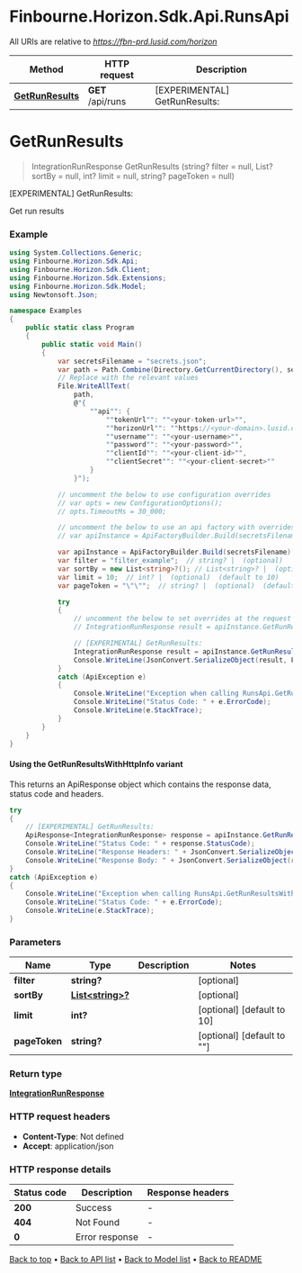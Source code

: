 # Finbourne.Horizon.Sdk.Api.RunsApi

All URIs are relative to *https://fbn-prd.lusid.com/horizon*

| Method | HTTP request | Description |
|--------|--------------|-------------|
| [**GetRunResults**](RunsApi.md#getrunresults) | **GET** /api/runs | [EXPERIMENTAL] GetRunResults:  |

<a id="getrunresults"></a>
# **GetRunResults**
> IntegrationRunResponse GetRunResults (string? filter = null, List<string>? sortBy = null, int? limit = null, string? pageToken = null)

[EXPERIMENTAL] GetRunResults: 

Get run results

### Example
```csharp
using System.Collections.Generic;
using Finbourne.Horizon.Sdk.Api;
using Finbourne.Horizon.Sdk.Client;
using Finbourne.Horizon.Sdk.Extensions;
using Finbourne.Horizon.Sdk.Model;
using Newtonsoft.Json;

namespace Examples
{
    public static class Program
    {
        public static void Main()
        {
            var secretsFilename = "secrets.json";
            var path = Path.Combine(Directory.GetCurrentDirectory(), secretsFilename);
            // Replace with the relevant values
            File.WriteAllText(
                path, 
                @"{
                    ""api"": {
                        ""tokenUrl"": ""<your-token-url>"",
                        ""horizonUrl"": ""https://<your-domain>.lusid.com/horizon"",
                        ""username"": ""<your-username>"",
                        ""password"": ""<your-password>"",
                        ""clientId"": ""<your-client-id>"",
                        ""clientSecret"": ""<your-client-secret>""
                    }
                }");

            // uncomment the below to use configuration overrides
            // var opts = new ConfigurationOptions();
            // opts.TimeoutMs = 30_000;

            // uncomment the below to use an api factory with overrides
            // var apiInstance = ApiFactoryBuilder.Build(secretsFilename, opts: opts).Api<RunsApi>();

            var apiInstance = ApiFactoryBuilder.Build(secretsFilename).Api<RunsApi>();
            var filter = "filter_example";  // string? |  (optional) 
            var sortBy = new List<string>?(); // List<string>? |  (optional) 
            var limit = 10;  // int? |  (optional)  (default to 10)
            var pageToken = "\"\"";  // string? |  (optional)  (default to "")

            try
            {
                // uncomment the below to set overrides at the request level
                // IntegrationRunResponse result = apiInstance.GetRunResults(filter, sortBy, limit, pageToken, opts: opts);

                // [EXPERIMENTAL] GetRunResults: 
                IntegrationRunResponse result = apiInstance.GetRunResults(filter, sortBy, limit, pageToken);
                Console.WriteLine(JsonConvert.SerializeObject(result, Formatting.Indented));
            }
            catch (ApiException e)
            {
                Console.WriteLine("Exception when calling RunsApi.GetRunResults: " + e.Message);
                Console.WriteLine("Status Code: " + e.ErrorCode);
                Console.WriteLine(e.StackTrace);
            }
        }
    }
}
```

#### Using the GetRunResultsWithHttpInfo variant
This returns an ApiResponse object which contains the response data, status code and headers.

```csharp
try
{
    // [EXPERIMENTAL] GetRunResults: 
    ApiResponse<IntegrationRunResponse> response = apiInstance.GetRunResultsWithHttpInfo(filter, sortBy, limit, pageToken);
    Console.WriteLine("Status Code: " + response.StatusCode);
    Console.WriteLine("Response Headers: " + JsonConvert.SerializeObject(response.Headers, Formatting.Indented));
    Console.WriteLine("Response Body: " + JsonConvert.SerializeObject(response.Data, Formatting.Indented));
}
catch (ApiException e)
{
    Console.WriteLine("Exception when calling RunsApi.GetRunResultsWithHttpInfo: " + e.Message);
    Console.WriteLine("Status Code: " + e.ErrorCode);
    Console.WriteLine(e.StackTrace);
}
```

### Parameters

| Name | Type | Description | Notes |
|------|------|-------------|-------|
| **filter** | **string?** |  | [optional]  |
| **sortBy** | [**List&lt;string&gt;?**](string.md) |  | [optional]  |
| **limit** | **int?** |  | [optional] [default to 10] |
| **pageToken** | **string?** |  | [optional] [default to &quot;&quot;] |

### Return type

[**IntegrationRunResponse**](IntegrationRunResponse.md)

### HTTP request headers

 - **Content-Type**: Not defined
 - **Accept**: application/json


### HTTP response details
| Status code | Description | Response headers |
|-------------|-------------|------------------|
| **200** | Success |  -  |
| **404** | Not Found |  -  |
| **0** | Error response |  -  |

[Back to top](#) &#8226; [Back to API list](../README.md#documentation-for-api-endpoints) &#8226; [Back to Model list](../README.md#documentation-for-models) &#8226; [Back to README](../README.md)

